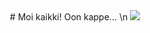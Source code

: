<div id="header" align="center">
# Moi kaikki! Oon kappe... \n
<img src="https://media.tenor.com/Lja-gJc8Ob4AAAAC/hi-hello.gif">
</div>
